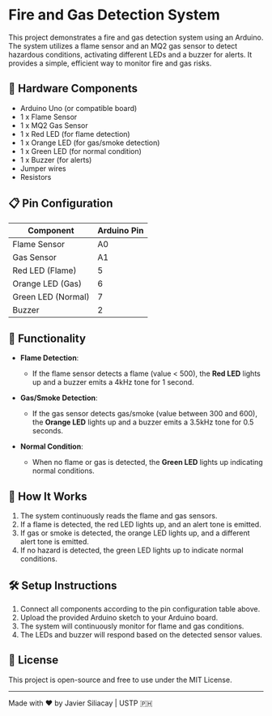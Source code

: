 # Fire and Gas Detection System

This project demonstrates a fire and gas detection system using an Arduino. The system utilizes a flame sensor and an MQ2 gas sensor to detect hazardous conditions, activating different LEDs and a buzzer for alerts. It provides a simple, efficient way to monitor fire and gas risks.

## 🔧 Hardware Components

- Arduino Uno (or compatible board)
- 1 x Flame Sensor
- 1 x MQ2 Gas Sensor
- 1 x Red LED (for flame detection)
- 1 x Orange LED (for gas/smoke detection)
- 1 x Green LED (for normal condition)
- 1 x Buzzer (for alerts)
- Jumper wires
- Resistors

## 📋 Pin Configuration

| Component           | Arduino Pin |
|---------------------|-------------|
| Flame Sensor        | A0          |
| Gas Sensor          | A1          |
| Red LED (Flame)     | 5           |
| Orange LED (Gas)    | 6           |
| Green LED (Normal)  | 7           |
| Buzzer              | 2           |

## 🧠 Functionality

- **Flame Detection**: 
  - If the flame sensor detects a flame (value < 500), the **Red LED** lights up and a buzzer emits a 4kHz tone for 1 second.
  
- **Gas/Smoke Detection**:
  - If the gas sensor detects gas/smoke (value between 300 and 600), the **Orange LED** lights up and a buzzer emits a 3.5kHz tone for 0.5 seconds.

- **Normal Condition**: 
  - When no flame or gas is detected, the **Green LED** lights up indicating normal conditions.

## 🧾 How It Works

1. The system continuously reads the flame and gas sensors.
2. If a flame is detected, the red LED lights up, and an alert tone is emitted.
3. If gas or smoke is detected, the orange LED lights up, and a different alert tone is emitted.
4. If no hazard is detected, the green LED lights up to indicate normal conditions.

## 🛠️ Setup Instructions

1. Connect all components according to the pin configuration table above.
2. Upload the provided Arduino sketch to your Arduino board.
3. The system will continuously monitor for flame and gas conditions.
4. The LEDs and buzzer will respond based on the detected sensor values.

## 📝 License

This project is open-source and free to use under the MIT License.

---

Made with ❤️ by Javier Siliacay | USTP 🇵🇭
